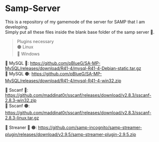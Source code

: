 # Samp-Server
This is a repository of my gamemode of the server for SAMP that I am developing. <br>
Simply put all these files inside the blank base folder of the samp server 📖. <br>

> Plugins necessary <br>
> 🟠 Linux <br>
> 🔵 Windows <br>

🔗 MySQL 🔵: https://github.com/pBlueG/SA-MP-MySQL/releases/download/R41-4/mysql-R41-4-Debian-static.tar.gz <br>
🔗 MySQL 🟠: https://github.com/pBlueG/SA-MP-MySQL/releases/download/R41-4/mysql-R41-4-win32.zip <br>

🔗 Sscanf 🔵: https://github.com/maddinat0r/sscanf/releases/download/v2.8.3/sscanf-2.8.3-win32.zip <br>
🔗 Sscanf 🟠: https://github.com/maddinat0r/sscanf/releases/download/v2.8.3/sscanf-2.8.3-linux.tar.gz <br>

🔗 Streaner 🔵 🟠: https://github.com/samp-incognito/samp-streamer-plugin/releases/download/v2.9.5/samp-streamer-plugin-2.9.5.zip <br>
